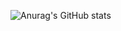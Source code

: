 ![Anurag's GitHub stats](https://github-readme-stats.vercel.app/api?username=caidenspams&theme=radical&show_icons=true)
</a>
